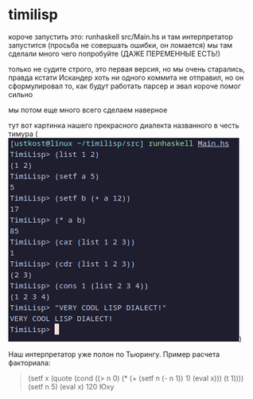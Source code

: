 # timilisp

короче запустить это: runhaskell src/Main.hs
и там интерпретатор запустится (просьба не совершать ошибки, он ломается)
мы там сделали много чего попробуйте (ДАЖЕ ПЕРЕМЕННЫЕ ЕСТЬ!)

только не судите строго, это первая версия, но мы очень старались, правда
кстати Искандер хоть ни одного коммита не отправил, но он сформулировал то, как будут работать парсер и эвал
короче помог сильно

мы потом еще много всего сделаем наверное

тут вот картинка нашего прекрасного диалекта названного в честь тимура
(![timilispik](./kartinka.png))

Наш интерпретатор уже полон по Тьюрингу. Пример расчета факториала:
> (setf x (quote (cond ((> n 0) (* (+ (setf n (- n 1)) 1) (eval x))) (t 1))))
> (setf n 5)
> (eval x)
120
Юху
